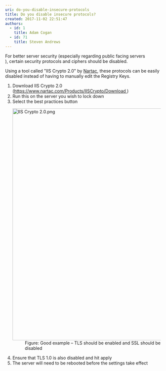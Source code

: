 ```yaml
---
uri: do-you-disable-insecure-protocols
title: Do you disable insecure protocols?
created: 2017-11-02 22:51:47
authors:
  - id: 1
    title: Adam Cogan
  - id: 71
    title: Steven Andrews
---
```





<span class='intro'> <div>​For better server security (especially regarding&#160;public facing servers​),&#160;certain security protocols and ciphers should be disabled.<br></div> </span>

<p>Using a tool called &quot;IIS Crypto 2.0&quot; by 
   <a href="https&#58;//www.nartac.com/Products/IISCrypto">Nartac</a>, these protocols can be easily disabled instead of having to manually edit the Registry Keys.<br></p><ol><li>Download IIS Crypto 2.0 (<a href="https&#58;//www.nartac.com/Products/IISCrypto/Download">https&#58;//www.nartac.com/Products/IISCrypto/Download </a>)<br></li><li>Run this on the server you wish to lock down<br></li><li>Select the best practices button 
      <dl class="goodImage"><dt>
            <img src="/PublishingImages/IIS%20Crypto%202.0.png" alt="IIS Crypto 2.0.png" style="width&#58;750px;" />
         </dt><dd> Figure&#58; Good example – TLS should be enabled and SSL should be disabled </dd></dl></li><li>Ensure that TLS 1.0 is also disabled and hit apply 
      <br></li><li>The server will need to be rebooted before the settings take effect​<br></li></ol>


